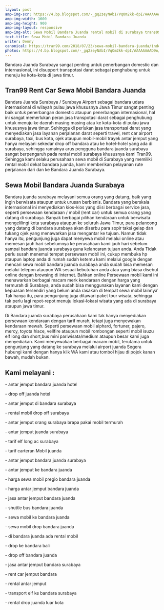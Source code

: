 ```yaml
---
layout: post
amp-img-scr: https://4.bp.blogspot.com/-_gq2zeyNAbI/VqOm2kk-dpI/AAAAAAAAD9o/Vq0zMZMuthM/s1600/IMG_20151013_140355.jpg
amp-img-width: 1600
amp-img-height: 900
amp-img-layout: responsive
amp-img-alt: Sewa Mobil Bandara Juanda rental mobil di surabaya trans99
text-title: Sewa Mobil Bandara Juanda
writer: Denny
canonical: https://tran99.com/2018/07/23/sewa-mobil-bandara-juanda/index.html
photos: https://4.bp.blogspot.com/-_gq2zeyNAbI/VqOm2kk-dpI/AAAAAAAAD9o/Vq0zMZMuthM/s1600/IMG_20151013_140355.jpg
---
```

<p class="post">Bandara Juanda Surabaya sangat penting untuk penerbangan domestic dan internasional, ini disupport transpotasi darat sebagai penghubung untuk menuju ke kota-kota di jawa timur.</p>

<h2 class="post">Tran99 Rent Car Sewa Mobil Bandara Juanda</h2>
<p class="post">Bandara Juanda Surabaya / Surabaya Airport sebagai bandara udara internasional di wilayah pulau jawa khususnya Jawa Timur sangat penting baik untuk penerbangan domestic ataupun penerbangan internasional, hal ini sangat memerlukan peran jasa transpotasi darat sebagai penghubung untuk menuju ke daerah masing masing atau ke kota-kota di pulau jawa khususnya jawa timur.
Sehingga di perlukan jasa transportasi darat yang menyediakan jasa layanan perjalanan darat seperti travel, rent car airport surabaya, taxi, bus kota, ojek ataupun mobil-mobil trayek antar jemput yang hanya melayani sekedar drop off bandara atau ke hotel-hotel yang ada di surabaya, sehingga ramainya arus pengguna bandara juanda surabaya sangat berpengaruh pada rental mobil surabaya khususnya kami Tran99. Sehingga kami selaku perusahaan sewa mobil di Surabaya yang memiliki rental mobil dekat bandara juanda, kami memberikan pelayanan rute perjalanan dari dan ke Bandara Juanda Surabaya.</p>

<h2 class="post">Sewa Mobil Bandara Juanda Surabaya</h2>
<p class="post">Bandara juanda surabaya melayani semua orang yang datang, baik yang ingin berwisata ataupun untuk urusan berbisnis.
Bandara yang berskala internasional ini menyediakan kios-kios yang diisi berbagai service jasa, seperti persewaan kendaraan / mobil (rent car) untuk semua orang yang datang di surabaya. 
Banyak berbagai pilihan kendaraan untuk berwisata mengelilingi kota surabaya ataupun ke seluruh Jawa Timur, para pelancong yang datang di bandara surabaya akan diserbu para sopir taksi gelap dan tukang ojek yang menawarkan jasa mengantar ke tujuan. Namun tidak hanya itu, pengunjung juga dapat menyewa mobil melalui online atau memesan jauh hari sebelumnya ke perusahaan kami jauh hari sebelum sampai bandara juanda surabaya guna kelancaran tujuan anda. Anda Tidak perlu susah menemui tempat persewaan mobil ini, cukup membuka hp ataupun laptop anda di rumah sudah ketemu kami melalui google dengan mencari sewa mobil bandara juanda surabaya anda sudah bisa memesan melalui telepon ataupun WA sesuai kebutuhan anda atau yang biasa disebut
online dengan browsing di internet.
Bahkan online Persewaan mobil kami ini menawarkan berbagai macam merk kendaraan dengan harga yang termurah di Surabaya, anda sudah bisa menggunakan layanan kami dengan kepuasan tersendiri yang belum anda rasakan di tempat sewa mobil lainnya’
Tak hanya itu, para pengunjung juga ditawari paket tour wisata, sehingga tak perlu lagi repot-repot menuju lokasi-lokasi wisata yang ada di surabaya ataupun jawa timur.</p>

<p class="post">Di Bandara juanda surabaya perusahaan kami tak hanya menyediakan persewaan kendaraan dengan tarif murah, tetapi juga menyewakan kendaraan mewah. Seperti persewaan mobil alphard, fortuner, pajero, mercy, toyota hiace, vellfire ataupun mobil rombongan seperti mobil isuzu elf long dan short,bus mini pariwisata/medium ataupun besar kami juga menyediakan.
Kami menyewakan berbagai macam mobil, terutama untuk pengunjung yang datang ke surabaya melalui airport juanda
Segera hubungi kami dengan hanya klik WA kami atau tombol hijau di pojok kanan bawah, mudah bukan.</p>

<h2 class="post">Kami melayani :</h2>
<p class="post">- antar jemput bandara juanda hotel</p>
<p class="post">- drop off juanda hotel</p>
<p class="post">- antar jemput di bandara surabaya </p>
<p class="post">- rental mobil drop off surabaya</p>
<p class="post">- antar jemput orang surabaya brapa pakai mobil termurah</p>
<p class="post">- antar jemput juanda surabaya</p>
<p class="post">- tarif elf long ac surabaya</p>
<p class="post">- tarif carteran Mobil juanda</p>
<p class="post">- antar jemput bandara juanda surabaya</p>
<p class="post">- antar jemput ke bandara juanda</p>
<p class="post">- harga sewa mobil pregio bandara juanda</p>
<p class="post">- harga antar jemput bandara juanda</p>
<p class="post">- jasa antar jemput bandara juanda</p>
<p class="post">- shuttle bus bandara juanda</p>
<p class="post">- sewa mobil ke bandara juanda</p>
<p class="post">- sewa mobil drop bandara juanda</p>
<p class="post">- di bandara juanda ada rental mobil</p>
<p class="post">- drop ke bandara bali</p>
<p class="post">- drop off bandara juanda</p>
<p class="post">- jasa antar jemput bandara surabaya</p>
<p class="post">- rent car jemput bandara</p>
<p class="post">- rental antar jemput</p>
<p class="post">- transport elf ke bandara surabaya</p>
<p class="post">- rental drop juanda luar kota</p>
<p class="post"><br></p>